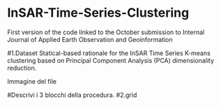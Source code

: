 # InSAR-Time-Series-Clustering
First version of the code linked to the October submission to Internal Journal of Applied Earth Observation and Geoinformation

#1.Dataset
Statical-based rationale for the InSAR Time Series K-means clustering based on Principal Component Analysis (PCA) dimensionality reduction.

Immagine del file

#Descrivi i 3 blocchi della procedura.
#2.grid
